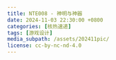 ```yaml
---
title: NTE008 - 神明与神器
date: 2024-11-03 22:30:00 +0800
categories: [核热速递]
tags: [游戏设计] 
media_subpath: /assets/202411pic/
license: cc-by-nc-nd-4.0
---
```

